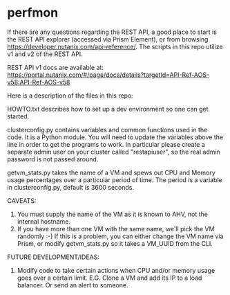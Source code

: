 # perfmon

If there are any questions regarding the REST API, a good place to start is the REST API explorer (accessed via Prism Element), or from browsing https://developer.nutanix.com/api-reference/. The scripts in this repo utilize v1 and v2 of the REST API.

REST API v1 docs are available at: https://portal.nutanix.com/#/page/docs/details?targetId=API-Ref-AOS-v58:API-Ref-AOS-v58

Here is a description of the files in this repo:

HOWTO.txt describes how to set up a dev environment so one can get started.

clusterconfig.py contains variables and common functions used in the code. It is a Python module. You will need to update the variables above the line in order to get the programs to work. In particular please create a separate admin user on your cluster called "restapiuser", so the real admin password is not passed around.

getvm_stats.py takes the name of a VM and spews out CPU and Memory usage percentages over a particular period of time. The period is a variable in clusterconfig.py, default is 3600 seconds.

CAVEATS:
1. You must supply the name of the VM as it is known to AHV, not the internal hostname.
2. If you have more than one VM with the same name, we'll pick the VM randomly :-) If this is a problem, you can either change the VM name via Prism, or modify getvm_stats.py so it takes a VM_UUID from the CLI.

FUTURE DEVELOPMENT/IDEAS:
1. Modify code to take certain actions when CPU and/or memory usage goes over a certain limit. E.G. Clone a VM and add its IP to a load balancer. Or send an alert to someone.
